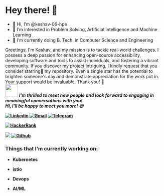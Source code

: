 
<!-- Greeting -->
# Hey there! :wave:
- 👋 Hi, I’m @keshav-06-hpe
- 👀 I’m interested in Problem Solving, Artificial Intelligence and Machine Learning
- 🌱 I’m currently doing B. Tech. in Computer Science and Engineering
<!--Introduction -->
Greetings, I'm Keshav, and my mission is to tackle real-world challenges. I possess a deep passion for enhancing open-source accessibility, developing software and tools to assist individuals, and fostering a vibrant community. If you discover my project intriguing, I kindly request that you consider starring:star2: my repository. Even a single star has the potential to brighten someone's day and demonstrate appreciation for the work put in. Your support would be invaluable. Thank you! :pray:
<br>
<img src="https://media.giphy.com/media/LnQjpWaON8nhr21vNW/giphy.gif" width="40"> <em><b>I'm thrilled to meet new people and look forward to engaging in meaningful conversations with you!<br><b>Hi, I'll be happy to meet you more!</b> :blush:</em>

<!-- Your badges -->

[![Linkedin](https://img.shields.io/badge/-Keshav062-blue?style=flat&logo=Linkedin&logoColor=white)](https://www.linkedin.com/in/keshav062)
[![Gmail](https://img.shields.io/badge/-keshav062-c14438?style=flat&logo=Gmail&logoColor=white)](mailto:keshav.varshney@hpe.com)
[![Telegram](https://img.shields.io/badge/-@keshav062-blue?style=flat&logo=Telegram&logoColor=white)](https://t.me/keshav062)

[![HackerRank](https://img.shields.io/badge/-Keshav-islamicgreen?style=flat&logo=HackerRank&logoColor=black)](https://www.hackerrank.com/k_varshney062)


<!-- Profile View Count and GitStats -->
![](https://komarev.com/ghpvc/?username=keshav-06&style=flat)
[![Github](https://img.shields.io/badge/-Keshav-black?style=flat&labelColor=black&logo=github&logoColor=white)](https://gitstats.me/keshav-06)


<!-- current status -->
### Things that I'm currently working on: 
* Kubernetes
* istio
* Devops
* AI/ML

   <!-- gif Image -->
<!---
keshav-06/keshav-06 is a ✨ special ✨ repository because its `README.md` (this file) appears on your GitHub profile.
You can click the Preview link to take a look at your changes.
--->
